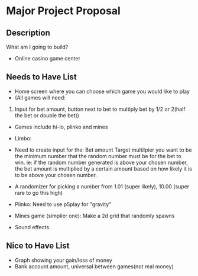 # Major Project Proposal

## Description
What am I going to build?
- Online casino game center

## Needs to Have List
- Home screen where you can choose which game you would like to play
- (All games will need:
1. Input for bet amount, button next to bet to multiply bet by 1/2 or 2(half the bet or double the bet))
- Games include hi-lo, plinko and mines
- Limbo:
- Need to create input for the: 
Bet amount
Target multilpier you want to be the minimum number that the random number must be for the bet to win. ie: if the random number generated is above your chosen number, the bet amount is multiplied by a certain amount based on how likely it is to be above your chosen number.
- A randomizer for picking a number from 1.01 (super likely), 10.00 (super rare to go this high)
- Plinko: Need to use p5play for "gravity"
- Mines game (simplier one):
Make a 2d grid that randomly spawns

- Sound effects

## Nice to Have List
- Graph showing your gain/loss of money
- Bank account amount, universal between games(not real money)
